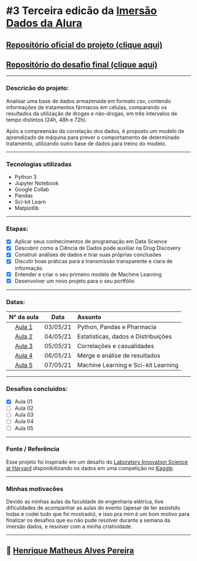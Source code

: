 # #3 Terceira edicão da [Imersão Dados da Alura](https://www.alura.com.br/imersao-dados)

## [Repositório oficial do projeto (clique aqui)](https://github.com/alura-cursos/imersaodados3)

## [Repositório do desafio final (clique aqui)](https://github.com/alura-cursos/imersao-dados-desafio-final)

---

### Descricão do projeto:

Analisar uma base de dados armazenada em formato csv, contendo informações de tratamentos fármacos em células, comparando os resultados da utilização de drogas e não-drogas, em três intervalos de tempo distintos (24h, 48h e 72h). 

Após a compreensão da correlação dos dados, é proposto um modelo de aprendizado de máquina para prever o comportamento de determinado tratamento, utilizando outro base de dados para treino do modelo.

---

### Tecnologias utilizadas

- Python 3
- Jupyter Notebook
- Google Collab
- Pandas
- Sci-kit Learn
- Matplotlib

---

### Etapas:

- [x] Aplicar seus conhecimentos de programação em Data Science
- [x] Descobrir como a Ciência de Dados pode auxiliar na Drug Discovery
- [x] Construir análises de dados e tirar suas próprias conclusões
- [x] Discutir boas práticas para a transmissão transparente e clara de informação
- [x] Entender e criar o seu primeiro modelo de Machine Learning
- [x] Desenvolver um novo projeto para o seu portfólio

---

### Datas:

|N° da aula| Data| Assunto |
:---:|:---:|:----|
| [Aula 1](https://github.com/HenriqueMAP/imersao-dados-3-alura/blob/main/aula1.md) | 03/05/21| Python, Pandas e Pharmacia|
| [Aula 2](https://github.com/HenriqueMAP/imersao-dados-3-alura/blob/main/aula2.md) | 04/05/21| Estatísticas, dados e Distribuições|
| [Aula 3](https://github.com/HenriqueMAP/imersao-dados-3-alura/blob/main/aula3.md) | 05/05/21| Correlações e casualidades|
| [Aula 4](https://github.com/HenriqueMAP/imersao-dados-3-alura/blob/main/aula4.md) | 06/05/21| Merge e análise de resultados|
| [Aula 5](https://github.com/HenriqueMAP/imersao-dados-3-alura/blob/main/aula5.md) | 07/05/21| Machine Learning e Sci-kit Learning|

---

### Desafios concluídos:

- [x] Aula 01
- [ ] Aula 02
- [ ] Aula 03
- [ ] Aula 04
- [ ] Aula 05

---

### Fonte / Referência

Esse projeto foi inspirado em um desafio do [Laboratory Innovation Science at Harvard](https://lish.harvard.edu/) disponibilizando os dados em uma competição no [Kaggle](https://www.kaggle.com/c/lish-moa).

---

### Minhas motivacões

Devido as minhas aulas da faculdade de engenharia elétrica, tive dificuldades de acompanhar as aulas do evento (apesar de ter assistido todas e codei tudo que foi mostrado), e isso pra mim é um bom motivo para finalizar os desafios que eu não pude resolver durante a semana da imersão dados, e resolver com a minha criatividade.

---

## 🦁 [Henrique Matheus Alves Pereira](https://github.com/HenriqueMAP/)

